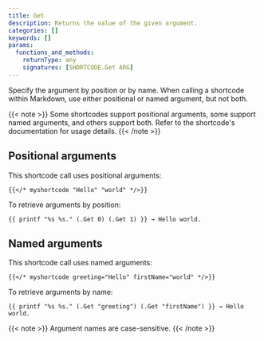 ```yaml
---
title: Get
description: Returns the value of the given argument.
categories: []
keywords: []
params:
  functions_and_methods:
    returnType: any
    signatures: [SHORTCODE.Get ARG]
---
```


Specify the argument by position or by name. When calling a shortcode within Markdown, use either positional or named argument, but not both.

{{< note >}}
Some shortcodes support positional arguments, some support named arguments, and others support both. Refer to the shortcode's documentation for usage details.
{{< /note >}}

## Positional arguments

This shortcode call uses positional arguments:

```text {file="content/about.md"}
{{</* myshortcode "Hello" "world" */>}}
```

To retrieve arguments by position:

```go-html-template {file="layouts/shortcodes/myshortcode.html"}
{{ printf "%s %s." (.Get 0) (.Get 1) }} → Hello world.
```

## Named arguments

This shortcode call uses named arguments:

```text {file="content/about.md"}
{{</* myshortcode greeting="Hello" firstName="world" */>}}
```

To retrieve arguments by name:

```go-html-template {file="layouts/shortcodes/myshortcode.html"}
{{ printf "%s %s." (.Get "greeting") (.Get "firstName") }} → Hello world.
```

{{< note >}}
Argument names are case-sensitive.
{{< /note >}}
